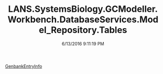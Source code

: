﻿---
title: LANS.SystemsBiology.GCModeller.Workbench.DatabaseServices.Model_Repository.Tables
date: 6/13/2016 9:11:19 PM
---

[GenbankEntryInfo](T-LANS.SystemsBiology.GCModeller.Workbench.DatabaseServices.Model_Repository.Tables.GenbankEntryInfo.html)
